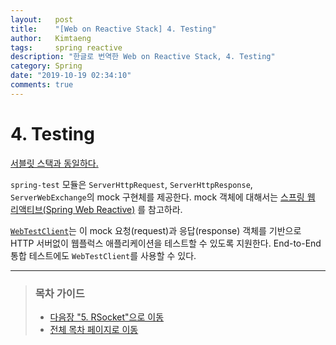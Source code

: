 ```yaml
---
layout:   post
title:    "[Web on Reactive Stack] 4. Testing"
author:   Kimtaeng
tags: 	  spring reactive
description: "한글로 번역한 Web on Reactive Stack, 4. Testing"
category: Spring
date: "2019-10-19 02:34:10"
comments: true
---
```


# 4. Testing
> <a href="https://docs.spring.io/spring/docs/current/spring-framework-reference/web.html#testing" target="_blank" rel="nofollow">
서블릿 스택과 동일하다.</a>

`spring-test` 모듈은 `ServerHttpRequest`, `ServerHttpResponse`, `ServerWebExchange`의 mock 구현체를 제공한다.
mock 객체에 대해서는 <a href="https://docs.spring.io/spring/docs/current/spring-framework-reference/testing.html#mock-objects-web-reactive" rel="nofollow" target="_blank">스프링 웹 리액티브(Spring Web Reactive)</a>
를 참고하라.

<a href="https://docs.spring.io/spring/docs/current/spring-framework-reference/testing.html#webtestclient" rel="nofollow" target="_blank">`WebTestClient`</a>는
이 mock 요청(request)과 응답(response) 객체를 기반으로 HTTP 서버없이 웹플럭스 애플리케이션을 테스트할 수 있도록 지원한다.
End-to-End 통합 테스트에도 `WebTestClient`를 사용할 수 있다.

---

> ### 목차 가이드
> - <a href="/post/web-on-reactive-stack-rsocket">다음장 "5. RSocket"으로 이동</a>
> - <a href="/post/web-on-reactive-stack">전체 목차 페이지로 이동</a>